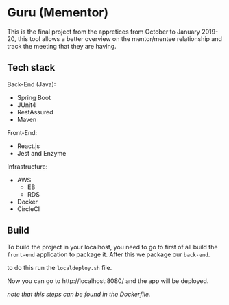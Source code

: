 # Guru (Mementor)

This is the final project from the appretices from October to January 2019-20, this tool allows a better overview on the mentor/mentee relationship and track the meeting that they are having.

## Tech stack

Back-End (Java):
- Spring Boot
- JUnit4
- RestAssured
- Maven

Front-End:
- React.js
- Jest and Enzyme

Infrastructure:
- AWS
    - EB
    - RDS
- Docker
- CircleCI

## Build

To build the project in your localhost, you need to go to first of all
build the `front-end` application to package it. After this we package 
our `back-end`.

to do this run the `localdeploy.sh` file.

Now you can go to http://localhost:8080/ and the app will be deployed.

_note that this steps can be found in the Dockerfile._
